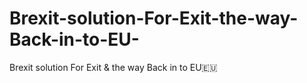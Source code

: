 # Brexit-solution-For-Exit-the-way-Back-in-to-EU-
Brexit solution For Exit &amp; the way Back in to EU🇪🇺
